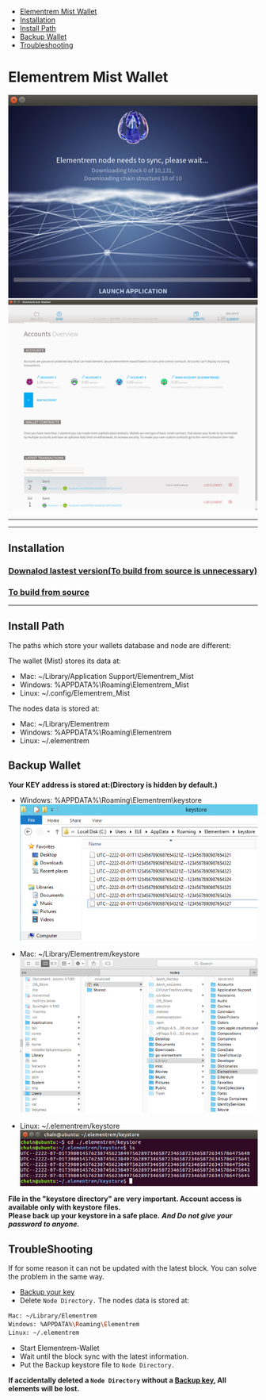 * [Elementrem Mist Wallet](#elementrem-mist-wallet)
* [Installation](#installation)
* [Install Path](#install-path)
* [Backup Wallet](#backup-wallet)
* [Troubleshooting](#troubleshooting)

# Elementrem Mist Wallet
![](img/init_mist.png)	  
![](img/wallet_main.png)	
***   

------------------------------------

## Installation     
### [Downalod lastest version(To build from source is unnecessary)](https://github.com/elementrem/mist/releases)   
### [To build from source](To_build_from%20source_mist.md)	

------------------------------------

## Install Path
The paths which store your wallets database and node are different:     
    
The wallet (Mist) stores its data at:   
- Mac: ~/Library/Application Support/Elementrem_Mist   
- Windows: %APPDATA%\Roaming\Elementrem_Mist   
- Linux: ~/.config/Elementrem_Mist   
    
The nodes data is stored at:    
- Mac: ~/Library/Elementrem   
- Windows: %APPDATA%\Roaming\Elementrem   
- Linux: ~/.elementrem    


## Backup Wallet
**Your KEY address is stored at:(Directory is hidden by default.)**       
- Windows: %APPDATA%\Roaming\Elementrem\keystore   
![](img/win_key.png)
        
        
- Mac: ~/Library/Elementrem/keystore   
![](img/mac_key.png)
        
        
- Linux: ~/.elementrem/keystore
![](img/linux_key.png)

**File in the "keystore directory" are very important. Account access is available only with keystore files.**        
**Please back up your keystore in a safe place.** ***And Do not give your password to anyone.***      

## TroubleShooting
If for some reason it can not be updated with the latest block. You can solve the problem in the same way.

- [Backup your key](#backup-wallet)
- Delete `Node Directory.`
The nodes data is stored at:    
```bash
Mac: ~/Library/Elementrem   
Windows: %APPDATA%\Roaming\Elementrem   
Linux: ~/.elementrem
``` 
- Start Elementrem-Wallet
- Wait until the block sync with the latest information.
- Put the Backup keystore file to `Node Directory.`

**If accidentally deleted a `Node Directory` without a [Backup key](#backup-wallet), All elements will be lost.**
